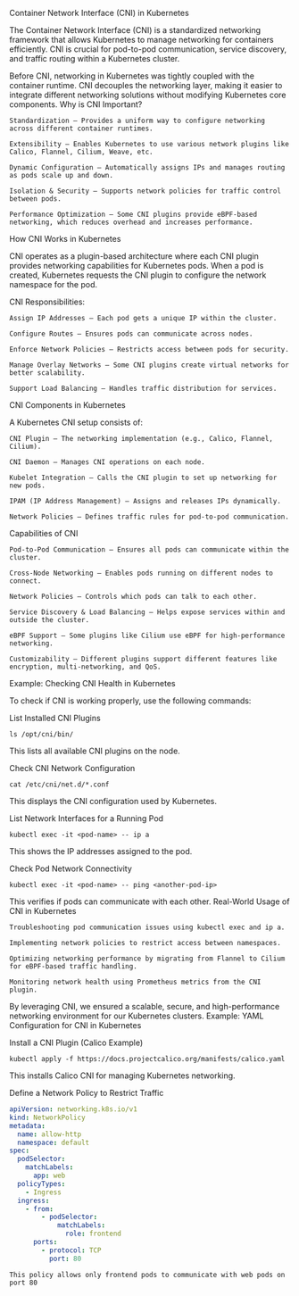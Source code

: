 Container Network Interface (CNI) in Kubernetes

The Container Network Interface (CNI) is a standardized networking framework that allows Kubernetes to manage networking for containers efficiently. CNI is crucial for pod-to-pod communication, service discovery, and traffic routing within a Kubernetes cluster.

Before CNI, networking in Kubernetes was tightly coupled with the container runtime. CNI decouples the networking layer, making it easier to integrate different networking solutions without modifying Kubernetes core components.
Why is CNI Important?

    Standardization — Provides a uniform way to configure networking across different container runtimes.

    Extensibility — Enables Kubernetes to use various network plugins like Calico, Flannel, Cilium, Weave, etc.

    Dynamic Configuration — Automatically assigns IPs and manages routing as pods scale up and down.

    Isolation & Security — Supports network policies for traffic control between pods.

    Performance Optimization — Some CNI plugins provide eBPF-based networking, which reduces overhead and increases performance.

How CNI Works in Kubernetes

CNI operates as a plugin-based architecture where each CNI plugin provides networking capabilities for Kubernetes pods. When a pod is created, Kubernetes requests the CNI plugin to configure the network namespace for the pod.

CNI Responsibilities:

    Assign IP Addresses — Each pod gets a unique IP within the cluster.

    Configure Routes — Ensures pods can communicate across nodes.

    Enforce Network Policies — Restricts access between pods for security.

    Manage Overlay Networks — Some CNI plugins create virtual networks for better scalability.

    Support Load Balancing — Handles traffic distribution for services.

CNI Components in Kubernetes

A Kubernetes CNI setup consists of:

    CNI Plugin — The networking implementation (e.g., Calico, Flannel, Cilium).

    CNI Daemon — Manages CNI operations on each node.

    Kubelet Integration — Calls the CNI plugin to set up networking for new pods.

    IPAM (IP Address Management) — Assigns and releases IPs dynamically.

    Network Policies — Defines traffic rules for pod-to-pod communication.

Capabilities of CNI

    Pod-to-Pod Communication — Ensures all pods can communicate within the cluster.

    Cross-Node Networking — Enables pods running on different nodes to connect.

    Network Policies — Controls which pods can talk to each other.

    Service Discovery & Load Balancing — Helps expose services within and outside the cluster.

    eBPF Support — Some plugins like Cilium use eBPF for high-performance networking.

    Customizability — Different plugins support different features like encryption, multi-networking, and QoS.

Example: Checking CNI Health in Kubernetes

To check if CNI is working properly, use the following commands:

List Installed CNI Plugins

```
ls /opt/cni/bin/
```

This lists all available CNI plugins on the node.

Check CNI Network Configuration

```
cat /etc/cni/net.d/*.conf
```

This displays the CNI configuration used by Kubernetes.

List Network Interfaces for a Running Pod

```
kubectl exec -it <pod-name> -- ip a
```

This shows the IP addresses assigned to the pod.

Check Pod Network Connectivity

```
kubectl exec -it <pod-name> -- ping <another-pod-ip>
```

This verifies if pods can communicate with each other.
Real-World Usage of CNI in Kubernetes


    Troubleshooting pod communication issues using kubectl exec and ip a.

    Implementing network policies to restrict access between namespaces.

    Optimizing networking performance by migrating from Flannel to Cilium for eBPF-based traffic handling.

    Monitoring network health using Prometheus metrics from the CNI plugin.

By leveraging CNI, we ensured a scalable, secure, and high-performance networking environment for our Kubernetes clusters.
Example: YAML Configuration for CNI in Kubernetes

Install a CNI Plugin (Calico Example)

```
kubectl apply -f https://docs.projectcalico.org/manifests/calico.yaml
```

This installs Calico CNI for managing Kubernetes networking.

Define a Network Policy to Restrict Traffic

```yaml
apiVersion: networking.k8s.io/v1
kind: NetworkPolicy
metadata:
  name: allow-http
  namespace: default
spec:
  podSelector:
    matchLabels:
      app: web
  policyTypes:
    - Ingress
  ingress:
    - from:
        - podSelector:
            matchLabels:
              role: frontend
      ports:
        - protocol: TCP
          port: 80
```

    This policy allows only frontend pods to communicate with web pods on port 80